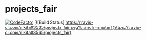 # projects_fair
[![CodeFactor](https://www.codefactor.io/repository/github/nikita03565/projects_fair/badge)](https://www.codefactor.io/repository/github/nikita03565/projects_fair)
[![Build Status](https://travis-ci.com/nikita03565/projects_fair.svg?branch=master](https://travis-ci.com/nikita03565/projects_fair)
